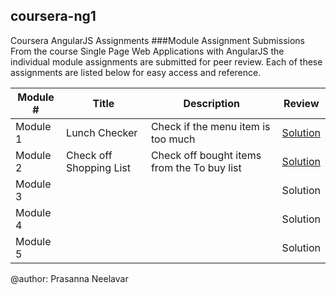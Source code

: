 ## coursera-ng1
Coursera AngularJS Assignments
###Module Assignment Submissions
From the course Single Page Web Applications with AngularJS the individual module assignments are submitted for peer review. Each of these assignments are listed below for easy access and reference.

|Module #|Title|Description|Review|
|--------|-----|-----------|------|
|Module 1|Lunch Checker|Check if the menu item is too much|[Solution](https://neelavar.github.io/coursera-ng1/module1-solution/ "Module 1 Solution")|
|Module 2|Check off Shopping List|Check off bought items from the To buy list|[Solution](https://neelavar.github.io/coursera-ng1/module2-solution/ "Module 2 Solution")|
|Module 3|||Solution|
|Module 4|||Solution|
|Module 5|||Solution|
@author: Prasanna Neelavar